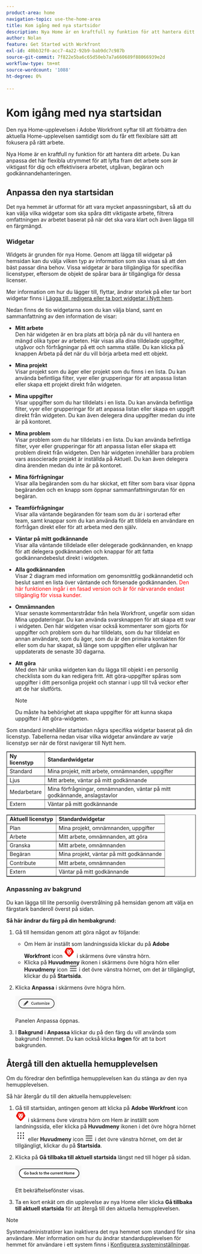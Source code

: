 ```yaml
---
product-area: home
navigation-topic: use-the-home-area
title: Kom igång med nya startsidor
description: Nya Home är en kraftfull ny funktion för att hantera ditt arbete. Detta flexibla utrymme kan anpassas för att lyfta fram det arbete som är viktigast för dig och effektivisera arbetet, utgåvan, förfrågan och godkännandehanteringen.
author: Nolan
feature: Get Started with Workfront
exl-id: 40bb32f0-acc7-4a22-92b9-bab9dc7c987b
source-git-commit: 7f822e5ba6c65d50eb7a7a660689f88066939e2d
workflow-type: tm+mt
source-wordcount: '1088'
ht-degree: 0%

---
```


# Kom igång med nya startsidan



<!--Audited: 12/2023-->

Den nya Home-upplevelsen i Adobe Workfront syftar till att förbättra den aktuella Home-upplevelsen samtidigt som du får ett flexiblare sätt att fokusera på rätt arbete.

Nya Home är en kraftfull ny funktion för att hantera ditt arbete. Du kan anpassa det här flexibla utrymmet för att lyfta fram det arbete som är viktigast för dig och effektivisera arbetet, utgåvan, begäran och godkännandehanteringen.

## Anpassa den nya startsidan

Det nya hemmet är utformat för att vara mycket anpassningsbart, så att du kan välja vilka widgetar som ska spåra ditt viktigaste arbete, filtrera omfattningen av arbetet baserat på när det ska vara klart och även lägga till en färgmängd.

### Widgetar

Widgets är grunden för nya Home. Genom att lägga till widgetar på hemsidan kan du välja vilken typ av information som ska visas så att den bäst passar dina behov. Vissa widgetar är bara tillgängliga för specifika licenstyper, eftersom de objekt de spårar bara är tillgängliga för dessa licenser.

Mer information om hur du lägger till, flyttar, ändrar storlek på eller tar bort widgetar finns i [Lägga till, redigera eller ta bort widgetar i Nytt hem](/help/quicksilver/workfront-basics/using-home/new-home/add-edit-remove-widgets-in-new-home.md).

Nedan finns de tio widgetarna som du kan välja bland, samt en sammanfattning av den information de visar:

* **Mitt arbete**\
    Den här widgeten är en bra plats att börja på när du vill hantera en mängd olika typer av arbeten. Här visas alla dina tilldelade uppgifter, utgåvor och förfrågningar på ett och samma ställe. Du kan klicka på knappen Arbeta på det när du vill börja arbeta med ett objekt.

* **Mina projekt**\
    Visar projekt som du äger eller projekt som du finns i en lista. Du kan använda befintliga filter, vyer eller grupperingar för att anpassa listan eller skapa ett projekt direkt från widgeten.

* **Mina uppgifter**\
    Visar uppgifter som du har tilldelats i en lista. Du kan använda befintliga filter, vyer eller grupperingar för att anpassa listan eller skapa en uppgift direkt från widgeten. Du kan även delegera dina uppgifter medan du inte är på kontoret.

* **Mina problem**\
    Visar problem som du har tilldelats i en lista. Du kan använda befintliga filter, vyer eller grupperingar för att anpassa listan eller skapa ett problem direkt från widgeten. Den här widgeten innehåller bara problem vars associerade projekt är inställda på Aktuell. Du kan även delegera dina ärenden medan du inte är på kontoret.

* **Mina förfrågningar**\
    Visar alla begäranden som du har skickat, ett filter som bara visar öppna begäranden och en knapp som öppnar sammanfattningsrutan för en begäran.

* **Teamförfrågningar**\
    Visar alla väntande begäranden för team som du är i sorterad efter team, samt knappar som du kan använda för att tilldela en användare en förfrågan direkt eller för att arbeta med den själv.

* **Väntar på mitt godkännande**\
    Visar alla väntande tilldelade eller delegerade godkännanden, en knapp för att delegera godkännanden och knappar för att fatta godkännandebeslut direkt i widgeten.

* **Alla godkännanden**\
        <span class="preview"> Visar 2 diagram med information om genomsnittlig godkännandetid och beslut samt en lista över väntande och försenade godkännanden.</span> <span style="color: #ff0000;">Den här funktionen ingår i en fasad version och är för närvarande endast tillgänglig för vissa kunder.</span>

* **Omnämnanden**\
    Visar senaste kommentarstrådar från hela Workfront, ungefär som sidan Mina uppdateringar. Du kan använda svarsknappen för att skapa ett svar i widgeten. Den här widgeten visar också kommentarer som gjorts för uppgifter och problem som du har tilldelats, som du har tilldelat en annan användare, som du äger, som du är den primära kontakten för eller som du har skapat, så länge som uppgiften eller utgåvan har uppdaterats de senaste 30 dagarna.

* **Att göra**\
    Med den här unika widgeten kan du lägga till objekt i en personlig checklista som du kan redigera fritt. Att göra-uppgifter spåras som uppgifter i ditt personliga projekt och stannar i upp till två veckor efter att de har slutförts.

  >[!NOTE]
  >
  >Du måste ha behörighet att skapa uppgifter för att kunna skapa uppgifter i Att göra-widgeten.

Som standard innehåller startsidan några specifika widgetar baserat på din licenstyp. Tabellerna nedan visar vilka widgetar användare av varje licenstyp ser när de först navigerar till Nytt hem.

<table border="1" class="inlineTable">
    <tr>
        <td><b>Ny licenstyp</b></td>
        <td><b>Standardwidgetar</b></td>
    </tr>
    <tr>
        <td>Standard</td>
        <td>Mina projekt, mitt arbete, omnämnanden, uppgifter</td>
    </tr>
    <tr>
        <td>Ljus</td>
        <td>Mitt arbete, väntar på mitt godkännande</td>
    </tr>
    <tr>
        <td>Medarbetare</td>
        <td>Mina förfrågningar, omnämnanden, väntar på mitt godkännande, anslagstavlor</td>
    </tr>
    <tr>
        <td>Extern</td>
        <td>Väntar på mitt godkännande</td>
    </tr>
</table>

<table border="1" class="inlineTable">
    <tr>
        <td><b>Aktuell licenstyp</b></td>
        <td><b>Standardwidgetar</b></td>
    </tr>
    <tr>
        <td>Plan</td>
        <td>Mina projekt, omnämnanden, uppgifter</td>
    </tr>
    <tr>
        <td>Arbete</td>
        <td>Mitt arbete, omnämnanden, att göra</td>
    </tr>
    <tr>
        <td>Granska</td>
        <td>Mitt arbete, omnämnanden</td>
    </tr>
    <tr>
        <td>Begäran</td>
        <td>Mina projekt, väntar på mitt godkännande</td>
    </tr>
    <tr>
        <td>Contribute</td>
        <td>Mitt arbete, omnämnanden</td>
    </tr>
    <tr>
        <td>Extern</td>
        <td>Väntar på mitt godkännande</td>
    </tr>
</table>

### Anpassning av bakgrund

Du kan lägga till lite personlig överstrålning på hemsidan genom att välja en färgstark banderoll överst på sidan.

**Så här ändrar du färg på din hembakgrund:**

1. Gå till hemsidan genom att göra något av följande:

   * Om Hem är inställt som landningssida klickar du på **Adobe Workfront** icon ![Adobe Workfront Icon](../new-home/assets/home-icon-30x29.png) i skärmens övre vänstra hörn.
   * Klicka på **Huvudmeny** ikonen i skärmens övre högra hörn eller **Huvudmeny** icon ![Huvudmenyikon](../new-home/assets/main-menu-icon-left-nav.png) i det övre vänstra hörnet, om det är tillgängligt, klickar du på **Startsida**.

1. Klicka **Anpassa** i skärmens övre högra hörn.

   ![Knappen Anpassa](../new-home/assets/customize-button.png)

   Panelen Anpassa öppnas.

1. I **Bakgrund** i **Anpassa** klickar du på den färg du vill använda som bakgrund i hemmet. Du kan också klicka **Ingen** för att ta bort bakgrunden.

## Återgå till den aktuella hemupplevelsen

Om du föredrar den befintliga hemupplevelsen kan du stänga av den nya hemupplevelsen.

Så här återgår du till den aktuella hemupplevelsen:

1. Gå till startsidan, antingen genom att klicka på **Adobe Workfront** icon ![Adobe Workfront Icon](../new-home/assets/home-icon-30x29.png) i skärmens övre vänstra hörn om Hem är inställt som landningssida, eller klicka på **Huvudmeny** ikonen i det övre högra hörnet ![](assets/dots-main-menu.png) eller **Huvudmeny** icon ![Huvudmenyikon](../new-home/assets/main-menu-icon-left-nav.png) i det övre vänstra hörnet, om det är tillgängligt, klickar du på **Startsida**.

1. Klicka på **Gå tillbaka till aktuell startsida** längst ned till höger på sidan.

   ![Gå tillbaka till aktuell hemknapp](../new-home/assets/go-back-to-current-home-button.png)

   Ett bekräftelsefönster visas.

1. Ta en kort enkät om din upplevelse av nya Home eller klicka **Gå tillbaka till aktuell startsida** för att återgå till den aktuella hemupplevelsen.

>[!NOTE]
>
> Systemadministratörer kan inaktivera det nya hemmet som standard för sina användare. Mer information om hur du ändrar standardupplevelsen för hemmet för användare i ett system finns i [Konfigurera systeminställningar](/help/quicksilver/administration-and-setup/manage-workfront/security/configure-security-preferences.md).
